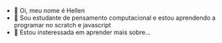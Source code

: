 - 👋 Oi, meu nome  é Hellen
- 👀 Sou estudante de pensamento computacional e estou aprendendo a programar no scratch e javascript
- 🌱 Estou insteressada em aprender mais sobre...
